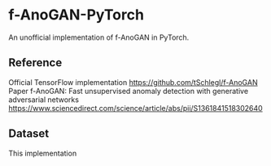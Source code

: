 # f-AnoGAN-PyTorch
An unofficial implementation of f-AnoGAN in PyTorch.

## Reference
Official TensorFlow implementation
https://github.com/tSchlegl/f-AnoGAN
Paper
f-AnoGAN: Fast unsupervised anomaly detection with generative adversarial networks
https://www.sciencedirect.com/science/article/abs/pii/S1361841518302640

## Dataset
This implementation 

